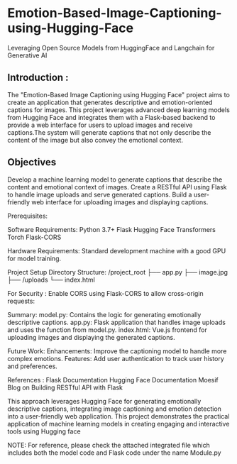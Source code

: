 # Emotion-Based-Image-Captioning-using-Hugging-Face

Leveraging Open Source Models from HuggingFace and Langchain for Generative AI

## Introduction :
The "Emotion-Based Image Captioning using Hugging Face" project aims to create an application that generates descriptive and emotion-oriented captions for images. This project leverages advanced deep learning models from Hugging Face and integrates them with a Flask-based backend to provide a web interface for users to upload images and receive captions.The system will generate captions that not only describe the content of the image but also convey the emotional context.


## Objectives

Develop a machine learning model to generate captions that describe the content and emotional context of images.
Create a RESTful API using Flask to handle image uploads and serve generated captions.
Build a user-friendly web interface for uploading images and displaying captions.

Prerequisites: 

Software Requirements:
Python 3.7+
Flask
Hugging Face Transformers
Torch
Flask-CORS

Hardware Requirements:
Standard development machine with a good GPU for model training.

Project Setup
Directory Structure:
/project_root
├── app.py
├── image.jpg
├── /uploads
└── index.html

For Security : Enable CORS using Flask-CORS to allow cross-origin requests:

Summary: 
model.py: Contains the logic for generating emotionally descriptive captions.
app.py: Flask application that handles image uploads and uses the function from model.py.
index.html: Vue.js frontend for uploading images and displaying the generated captions.

Future Work: 
Enhancements: Improve the captioning model to handle more complex emotions.
Features: Add user authentication to track user history and preferences.

References :
Flask Documentation
Hugging Face Documentation
Moesif Blog on Building RESTful API with Flask

This approach leverages Hugging Face for generating emotionally descriptive captions, integrating image captioning and emotion detection into a user-friendly web application. This project demonstrates the practical application of machine learning models in creating engaging and interactive tools using Hugging face 

NOTE: For reference, please check the attached integrated file which includes both the model code and Flask code under the name Module.py



